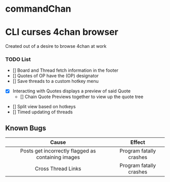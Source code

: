 # commandChan

CLI curses 4chan browser
======


Created out of a desire to browse 4chan at work


### TODO List

- [] Board and Thread fetch information in the footer
- [] Quotes of OP have the (OP) designator
- [] Save threads to a custom hotkey menu
- [X] Interacting with Quotes displays a preview of said Quote
    - [] Chain Quote Previews together to view up the quote tree
- [] Split view based on hotkeys
- [] Timed updating of threads


Known Bugs
------
| Cause                                              | Effect                  |
|:--------------------------------------------------:|:-----------------------:|
| Posts get incorrectly flagged as containing images | Program fatally crashes |
| Cross Thread Links                                 | Program fatally crashes |
